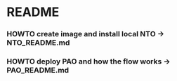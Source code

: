 # README

### HOWTO create image and install local NTO -> NTO_README.md


### HOWTO deploy PAO and how the flow works -> PAO_README.md
